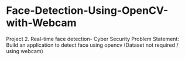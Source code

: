 # Face-Detection-Using-OpenCV-with-Webcam
Project 2. Real-time face detection- Cyber Security  Problem Statement: Build an application to detect face using opencv (Dataset not required / using webcam)
